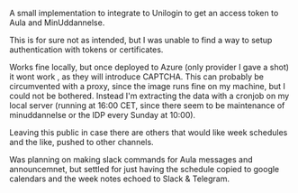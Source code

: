 A small implementation to integrate to Unilogin to get an access token to Aula and MinUddannelse.

This is for sure not as intended, but I was unable to find a way to setup authentication with tokens or certificates. 

Works fine locally, but once deployed to Azure (only provider I gave a shot) it wont work , as they will introduce CAPTCHA. This can probably be circumvented with a proxy, since the image runs fine on my machine, but I could not be bothered. Instead I'm extracting the data with a cronjob on my local server (running at 16:00 CET, since there seem to be maintenance of minuddannelse or the IDP every Sunday at 10:00).

Leaving this public in case there are others that would like week schedules and the like, pushed to other channels. 

Was planning on making slack commands for Aula messages and announcemnet, but settled for just having the schedule copied to google calendars and the week notes echoed to Slack & Telegram.
